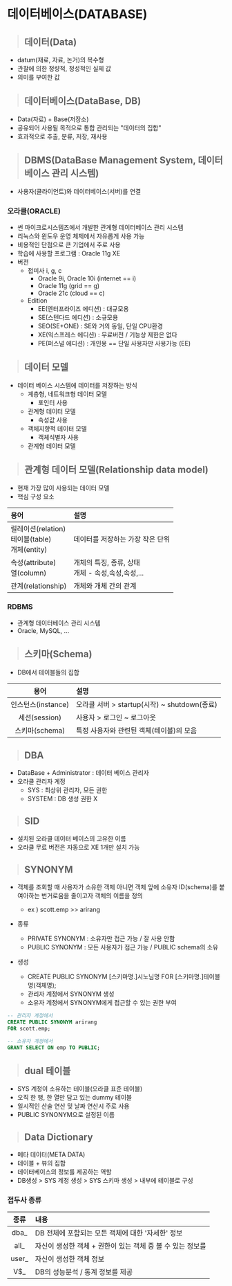 # 데이터베이스(DATABASE)

>## 데이터(Data)
* datum(재료, 자료, 논거)의 복수형
* 관찰에 의한 정량적, 정성적인 실제 값
* 의미를 부여한 값

>## 데이터베이스(DataBase, DB)
* Data(자료) + Base(저장소)
* 공유되어 사용될 목적으로 통합 관리되는 "데이터의 집합"
* 효과적으로 추출, 분류, 저장, 재사용

>## DBMS(DataBase Management System, 데이터베이스 관리 시스템)
* 사용자(클라이언트)와 데이터베이스(서버)를 연결

### 오라클(ORACLE)
* 썬 마이크로시스템즈에서 개발한 관계형 데이터베이스 관리 시스템
* 리눅스와 윈도우 운영 체제에서 자유롭게 사용 가능
* 비용적인 단점으로 큰 기업에서 주로 사용
* 학습에 사용할 프로그램 : Oracle 11g XE
* 버전
  * 접미사 i, g, c
	* Oracle 9i, Oracle 10i	(internet == i)
	* Oracle 11g		(grid == g)
	* Oracle 21c		(cloud == c)
  * Edition
    * EE(엔터프라이즈 에디션) : 대규모용
    * SE(스텐다드 에디션) : 소규모용
    * SEO(SE+ONE) : SE와 거의 동일, 단일 CPU환경
    * XE(익스프레스 에디션) : 무료버전 / 기능상 제한은 없다
    * PE(퍼스널 에디션) : 개인용 == 단일 사용자만 사용가능 (EE)

> ## 데이터 모델
* 데이터 베이스 시스템에 데이터를 저장하는 방식
  * 계층형, 네트워크형 데이터 모델
    * 포인터 사용
  * 관계형 데이터 모델
    * 속성값 사용
  * 객체지향적 데이터 모델
    * 객체식별자 사용
  * 관계형 데이터 모델

> ## 관계형 데이터 모델(Relationship data model)
* 현재 가장 많이 사용되는 데이터 모델
* 핵심 구성 요소

|용어|설명|
|:---|:---|
|릴레이션(relation)<br>테이블(table)<br>개체(entity)|데이터를 저장하는 가장 작은 단위|
|속성(attribute)<br>열(column)|개체의 특징, 종류, 상태<br>개체 - 속성,속성,속성,...|
|관계(relationship)|개체와 개체 간의 관계|\

### RDBMS
  * 관계형 데이터베이스 관리 시스템
  * Oracle, MySQL, ...

> ## 스키마(Schema)
* DB에서 테이블들의 집합

|용어|설명|
|:---:|:---|
|인스턴스(instance)|오라클 서버 > startup(시작) ~ shutdown(종료)|
|세션(session)|사용자 > 로그인 ~ 로그아웃|
|스키마(schema)|특정 사용자와 관련된 객체(테이블)의 모음|

> ## DBA
* DataBase + Administrator : 데이터 베이스 관리자
* 오라클 관리자 계정
  * SYS : 최상위 관리자, 모든 권한
  * SYSTEM : DB 생성 권한 X



> ## SID
* 설치된 오라클 데이터 베이스의 고유한 이름
* 오라클 무료 버전은 자동으로 XE 1개만 설치 가능


> ## SYNONYM

* 객체를 조회할 때 사용자가 소유한 객체 아니면 객체 앞에 소유자 ID(schema)를 붙여아하는 번거로움을 줄이고자 객체의 이름을 정의
  * ex ) scott.emp >> arirang
* 종류
  * PRIVATE SYNONYM : 소유자만 접근 가능 / 잘 사용 안함
  * PUBLIC SYNONYM : 모든 사용자가 접근 가능 / PUBLIC schema의 소유

* 생성
  * CREATE PUBLIC SYNONYM [스키마명.]시노님명 FOR [스키마명.]테이블명(객체명);
  * 관리자 계정에서 SYNONYM 생성
  * 소유자 계정에서 SYNONYM에게 접근할 수 있는 권한 부여
```sql
-- 관리자 계정에서
CREATE PUBLIC SYNONYM arirang
FOR scott.emp;
```
```sql
-- 소유자 계정에서
GRANT SELECT ON emp TO PUBLIC;
```

> ## dual 테이블

* SYS 계정이 소유하는 테이블(오라클 표준 테이블)
* 오직 한 행, 한 열만 담고 있는 dummy 테이블
* 일시적인 산술 연산 및 날짜 연산시 주로 사용
* PUBLIC SYNONYM으로 설정된 이름



> ## Data Dictionary

* 메타 데이터(META DATA)
* 테이블 + 뷰의 집합
* 데이터베이스의 정보를 제공하는 역할
* DB생성 > SYS 계정 생성 > SYS 스키마 생성 > 내부에 테이블로 구성

### 접두사 종류
|종류|내용|
|:---:|:---|
|dba_| DB 전체에 포함되는 모든 객체에 대한 '자세한' 정보|
|all_|자신이 생성한 객체 + 권한이 있는 객체 중 볼 수 있는 정보를|
|user_|자신이 생성한 객체 정보|
|V$_|DB의 성능분석 / 통계 정보를 제공|
